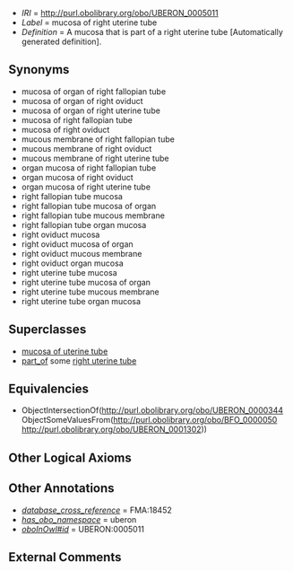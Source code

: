  * *IRI* = http://purl.obolibrary.org/obo/UBERON_0005011
 * *Label* = mucosa of right uterine tube
 * *Definition* = A mucosa that is part of a right uterine tube [Automatically generated definition].

## Synonyms

 * mucosa of organ of right fallopian tube
 * mucosa of organ of right oviduct
 * mucosa of organ of right uterine tube
 * mucosa of right fallopian tube
 * mucosa of right oviduct
 * mucous membrane of right fallopian tube
 * mucous membrane of right oviduct
 * mucous membrane of right uterine tube
 * organ mucosa of right fallopian tube
 * organ mucosa of right oviduct
 * organ mucosa of right uterine tube
 * right fallopian tube mucosa
 * right fallopian tube mucosa of organ
 * right fallopian tube mucous membrane
 * right fallopian tube organ mucosa
 * right oviduct mucosa
 * right oviduct mucosa of organ
 * right oviduct mucous membrane
 * right oviduct organ mucosa
 * right uterine tube mucosa
 * right uterine tube mucosa of organ
 * right uterine tube mucous membrane
 * right uterine tube organ mucosa

## Superclasses

 * [mucosa of uterine tube](../../UBERON/48/UBERON_0005048.md)
 * [part_of](../../BFO/50/BFO_0000050.md) some [right uterine tube](../../UBERON/02/UBERON_0001302.md)

## Equivalencies

 * ObjectIntersectionOf(<http://purl.obolibrary.org/obo/UBERON_0000344> ObjectSomeValuesFrom(<http://purl.obolibrary.org/obo/BFO_0000050> <http://purl.obolibrary.org/obo/UBERON_0001302>))

## Other Logical Axioms


## Other Annotations

 * *[database_cross_reference](../../ef/oboInOwl#hasDbXref.md)* = FMA:18452
 * *[has_obo_namespace](../../ce/oboInOwl#hasOBONamespace.md)* = uberon
 * *[oboInOwl#id](../../id/oboInOwl#id.md)* = UBERON:0005011

## External Comments

